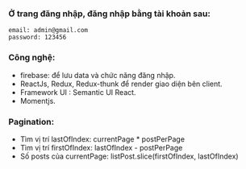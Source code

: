

### Ở trang đăng nhập, đăng nhập bằng tài khoản sau:

    email: admin@gmail.com
    password: 123456

### Công nghệ:

- firebase: để lưu data và chức năng đăng nhập.
- ReactJs, Redux, Redux-thunk để render giao diện bên client.
- Framework UI : Semantic UI React.
- Momentjs.

### Pagination:
- Tìm vị trí lastOfIndex: currentPage * postPerPage
- Tìm vị trí firstOfIndex: lastOfIndex - postPerPage
- Số posts của currentPage: listPost.slice(firstOfIndex, lastOfIndex)
